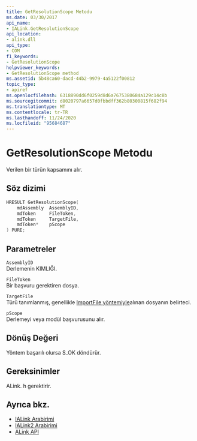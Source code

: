 ```yaml
---
title: GetResolutionScope Metodu
ms.date: 03/30/2017
api_name:
- IALink.GetResolutionScope
api_location:
- alink.dll
api_type:
- COM
f1_keywords:
- GetResolutionScope
helpviewer_keywords:
- GetResolutionScope method
ms.assetid: 5b48ca60-dacd-44b2-9979-4a5122f00812
topic_type:
- apiref
ms.openlocfilehash: 6318890dd6f0259d8d6a7675380684a129c14c8b
ms.sourcegitcommit: d8020797a6657d0fbbdff362b80300815f682f94
ms.translationtype: MT
ms.contentlocale: tr-TR
ms.lasthandoff: 11/24/2020
ms.locfileid: "95684687"
---
```

# <a name="getresolutionscope-method"></a>GetResolutionScope Metodu

Verilen bir türün kapsamını alır.  
  
## <a name="syntax"></a>Söz dizimi  
  
```cpp  
HRESULT GetResolutionScope(  
    mdAssembly  AssemblyID,  
    mdToken     FileToken,  
    mdToken     TargetFile,  
    mdToken*    pScope  
) PURE;  
```  
  
## <a name="parameters"></a>Parametreler  

 `AssemblyID`  
 Derlemenin KIMLIĞI.  
  
 `FileToken`  
 Bir başvuru gerektiren dosya.  
  
 `TargetFile`  
 Türü tanımlanmış, genellikle [ImportFile yöntemiyle](importfile-method.md)alınan dosyanın belirteci.  
  
 `pScope`  
 Derlemeyi veya modül başvurusunu alır.  
  
## <a name="return-value"></a>Dönüş Değeri  

 Yöntem başarılı olursa S_OK döndürür.  
  
## <a name="requirements"></a>Gereksinimler  

 ALink. h gerektirir.  
  
## <a name="see-also"></a>Ayrıca bkz.

- [IALink Arabirimi](ialink-interface.md)
- [IALink2 Arabirimi](ialink2-interface.md)
- [ALink API](index.md)
